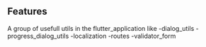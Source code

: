 ## Features

A group of usefull utils in the flutter_application like 
-dialog_utils
-progress_dialog_utils
-localization
-routes
-validator_form
 
